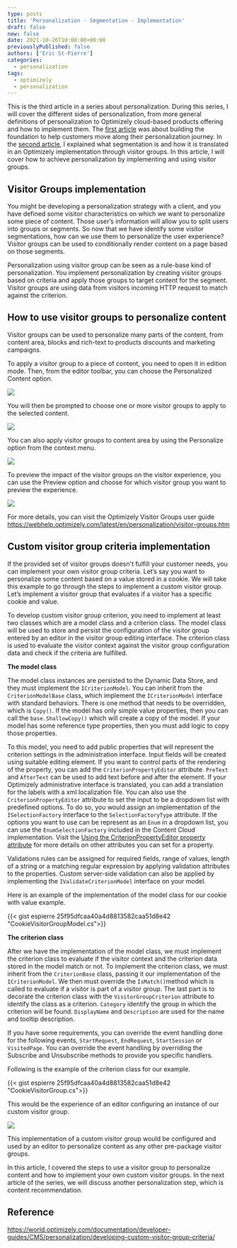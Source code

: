 ```yaml
---
type: posts
title: 'Personalization - Segmentation - Implementation'
draft: false
new: false
date: 2021-10-26T10:00:00+00:00
previouslyPublished: false
authors: ['Eric St-Pierre']
categories:
  - personalization
tags:
  - optimizely
  - personalization
---
```


This is the third article in a series about personalization. During this series, I will cover the different sides of personalization, from more general definitions of personalization to Optimizely cloud-based products offering and how to implement them. The [first article](https://eric.st-pierre.xyz/posts/personalization-introduction/) was about building the foundation to help customers move along their personalization journey. In the [second article](https://eric.st-pierre.xyz/posts/personalization-segmentation/), I explained what segmentation is and how it is translated in an Optimizely implementation through visitor groups. In this article, I will cover how to achieve personalization by implementing and using visitor groups.

## Visitor Groups implementation

You might be developing a personalization strategy with a client, and you have defined some visitor characteristics on which we want to personalize some piece of content. Those user’s information will allow you to split users into groups or segments. So now that we have identify some visitor segmentations, how can we use them to personalize the user experience? Visitor groups can be used to conditionally render content on a page based on those segments.

Personalization using visitor group can be seen as a rule-base kind of personalization. You implement personalization by creating visitor groups based on criteria and apply those groups to target content for the segment. Visitor groups are using data from visitors incoming HTTP request to match against the criterion.

## How to use visitor groups to personalize content

Visitor groups can be used to personalize many parts of the content, from content area, blocks and rich-text to products discounts and marketing campaigns.

To apply a visitor group to a piece of content, you need to open it in edition mode. Then, from the editor toolbar, you can choose the Personalized Content option.

![](images/segmentation-implementation-image-1.png)

You will then be prompted to choose one or more visitor groups to apply to the selected content.

![](images/segmentation-implementation-image-2.png)

You can also apply visitor groups to content area by using the Personalize option from the context menu.

![](images/segmentation-implementation-image-3.png)

To preview the impact of the visitor groups on the visitor experience, you can use the Preview option and choose for which visitor group you want to preview the experience.

![](images/segmentation-implementation-image-4.png)

For more details, you can visit the Optimizely Visitor Groups user guide
https://webhelp.optimizely.com/latest/en/personalization/visitor-groups.htm

## Custom visitor group criteria implementation

If the provided set of visitor groups doesn't fulfill your customer needs, you can implement your own visitor group criteria. Let’s say you want to personalize some content based on a value stored in a cookie. We will take this example to go through the steps to implement a custom visitor group. Let’s implement a visitor group that evaluates if a visitor has a specific cookie and value.

To develop custom visitor group criterion, you need to implement at least two classes which are a model class and a criterion class. The model class will be used to store and persist the configuration of the visitor group entered by an editor in the visitor group editing interface. The criterion class is used to evaluate the visitor context against the visitor group configuration data and check if the criteria are fulfilled.

**The model class**

The model class instances are persisted to the Dynamic Data Store, and they must implement the `ICriterionModel`. You can inherit from the `CriterionModelBase` class, which implement the `ICriterionModel` interface with standard behaviors. There is one method that needs to be overridden, which is `Copy()`. If the model has only simple value properties, then you can call the `base.ShallowCopy()` which will create a copy of the model. If your model has some reference type properties, then you must add logic to copy those properties.

To this model, you need to add public properties that will represent the criterion settings in the administration interface. Input fields will be created using suitable editing element. If you want to control parts of the rendering of the property, you can add the `CriterionPropertyEditor` attribute. `PreText` and `AfterText` can be used to add text before and after the element. If your Optimizely administrative interface is translated, you can add a translation for the labels with a xml localization file. You can also use the `CriterionPropertyEditor` attribute to set the input to be a dropdown list with predefined options. To do so, you would assign an implementation of the `ISelectionFactory` interface to the `SelectionFactoryType` attribute. If the options you want to use can be represent as an `Enum` in a dropdown list, you can use the `EnumSelectionFactory` included in the Content Cloud implementation. Visit the [Using the CriterionPropertyEditor property attribute](https://world.optimizely.com/documentation/developer-guides/CMS/personalization/developing-custom-visitor-group-criteria/#CriterionPropertyEditor) for more details on other attributes you can set for a property.

Validations rules can be assigned for required fields, range of values, length of a string or a matching regular expression by applying validation attributes to the properties. Custom server-side validation can also be applied by implementing the `IValidateCriterionModel` interface on your model.

Here is an example of the implementation of the model class for our cookie with value example.

{{< gist espierre 25f95dfcaa40a4d8813582caa51d8e42 "CookieVisitorGroupModel.cs">}}

**The criterion class**

After we have the implementation of the model class, we must implement the criterion class to evaluate if the visitor context and the criterion data stored in the model match or not. To implement the criterion class, we must inherit from the `CriterionBase` class, passing it our implementation of the `ICriterionModel`. We then must override the `IsMatch()`method which is called to evaluate if a visitor is part of a visitor group. The last part is to decorate the criterion class with the `VisitorGroupCriterion` attribute to identify the class as a criterion. `Category` identify the group in which the criterion will be found. `DisplayName` and `Description` are used for the name and tooltip description.

If you have some requirements, you can override the event handling done for the following events, `StartRequest`, `EndRequest`, `StartSession` or `VisitedPage`. You can override the event handling by overriding the Subscribe and Unsubscribe methods to provide you specific handlers.

Following is the example of the criterion class for our example.

{{< gist espierre 25f95dfcaa40a4d8813582caa51d8e42 "CookieVisitorGroup.cs">}}

This would be the experience of an editor configuring an instance of our custom visitor group.

![](images/segmentation-implementation-image-5.png)

This implementation of a custom visitor group would be configured and used by an editor to personalize content as any other pre-package visitor groups.

In this article, I covered the steps to use a visitor group to personalize content and how to implement your own custom visitor groups. In the next article of the series, we will discuss another personalization step, which is content recommendation.

## Reference

https://world.optimizely.com/documentation/developer-guides/CMS/personalization/developing-custom-visitor-group-criteria/
